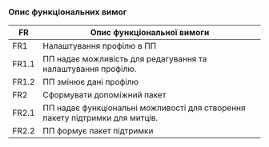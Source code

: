 ### Опис функціональних вимог
| FR          |  Опис функціональної вимоги                                                                                                                     |
| ----------- | ----------------------------------------------------------------------------------------------------------------------------------------------- |
| FR1         | Налаштування профілю в ПП                                                                                                                     |                                                              
| FR1.1       | ПП надає можливість для редагування та налаштування профілю.                                                                                                 |
| FR1.2       | ПП змінює дані профілю                                                                    |                                                                          |
| FR2         | Сформувати допоміжний пакет                                                                                                                     |                                                              
| FR2.1       | ПП надає функціональні можливості для створення пакету підтримки для митців.                                                                                                 |
| FR2.2       | ПП формує пакет підтримки                                                                    |
